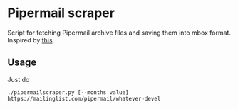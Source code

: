 # Pipermail scraper

Script for fetching Pipermail archive files and saving them into mbox format.
Inspired by [this](https://planspace.org/2014/09/21/scraping-gnu-mailman-pipermail-email-list-archives/).

## Usage

Just do

    ./pipermailscraper.py [--months value] https://mailinglist.com/pipermail/whatever-devel

